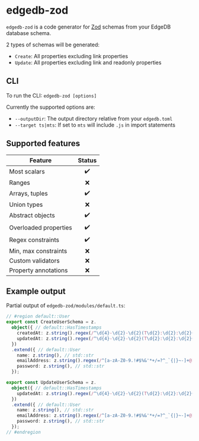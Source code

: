 # edgedb-zod

`edgedb-zod` is a code generator for [Zod](https://github.com/colinhacks/zod) schemas from your EdgeDB database schema.

2 types of schemas will be generated:
- `Create`: All properties excluding link properties
- `Update`: All properties excluding link and readonly properties

## CLI

To run the CLI: `edgedb-zod [options]`

Currently the supported options are:
- `--outputDir`: The output directory relative from your `edgedb.toml`
- `--target ts|mts`: If set to `mts` will include `.js` in import statements

## Supported features

| Feature | Status |
| ------- | :----: |
| Most scalars          | ✔️ |
| Ranges                | ❌ |
| Arrays, tuples        | ✔️ |
| Union types           | ❌ |
| Abstract objects      | ✔️ |
| Overloaded properties | ✔️ |
| Regex constraints     | ✔️ |
| Min, max constraints  | ❌ |
| Custom validators     | ❌ |
| Property annotations  | ❌ |

## Example output

Partial output of `edgedb-zod/modules/default.ts`:
```ts
// #region default::User
export const CreateUserSchema = z.
  object({ // default::HasTimestamps
    createdAt: z.string().regex(/^\d{4}-\d{2}-\d{2}(T\d{2}:\d{2}:\d{2}(\.\d{3})?)?Z?$/).optional(), // std::datetime
    updatedAt: z.string().regex(/^\d{4}-\d{2}-\d{2}(T\d{2}:\d{2}:\d{2}(\.\d{3})?)?Z?$/).optional(), // std::datetime
  })
  .extend({ // default::User
    name: z.string(), // std::str
    emailAddress: z.string().regex(/^[a-zA-Z0-9.!#$%&'*+/=?^_`{|}~-]+@[a-zA-Z0-9](?:[a-zA-Z0-9-]{0,61}[a-zA-Z0-9])?(?:\.[a-zA-Z0-9](?:[a-zA-Z0-9-]{0,61}[a-zA-Z0-9])?)*$/), // std::str
    password: z.string(), // std::str
  });

export const UpdateUserSchema = z.
  object({ // default::HasTimestamps
    updatedAt: z.string().regex(/^\d{4}-\d{2}-\d{2}(T\d{2}:\d{2}:\d{2}(\.\d{3})?)?Z?$/).optional(), // std::datetime
  })
  .extend({ // default::User
    name: z.string(), // std::str
    emailAddress: z.string().regex(/^[a-zA-Z0-9.!#$%&'*+/=?^_`{|}~-]+@[a-zA-Z0-9](?:[a-zA-Z0-9-]{0,61}[a-zA-Z0-9])?(?:\.[a-zA-Z0-9](?:[a-zA-Z0-9-]{0,61}[a-zA-Z0-9])?)*$/), // std::str
    password: z.string(), // std::str
  });
// #endregion
```